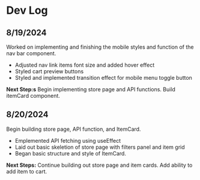 # Dev Log

## 8/19/2024

Worked on implementing and finishing the mobile styles and function of the nav bar component.

- Adjusted nav link items font size and added hover effect
- Styled cart preview buttons
- Styled and implemented transition effect for mobile menu toggle button

**Next Step:s** Begin implementing store page and API functions. Build itemCard component.

## 8/20/2024

Begin building store page, API function, and ItemCard.

- Emplemented API fetching using useEffect
- Laid out basic skeletion of store page with filters panel and item grid
- Began basic structure and style of ItemCard.

**Next Steps:** Continue building out store page and item cards. Add ability to add item to cart.

